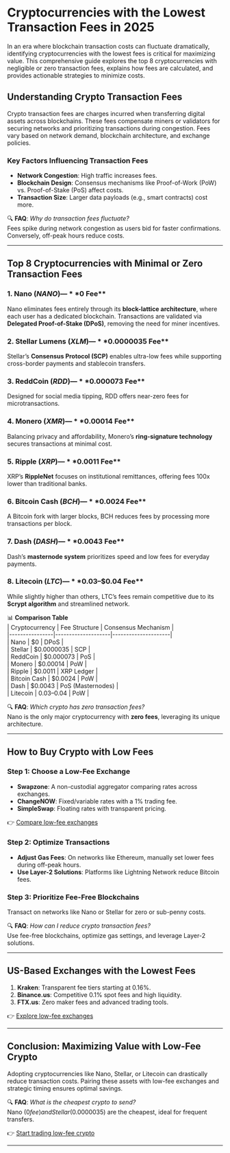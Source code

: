 # Cryptocurrencies with the Lowest Transaction Fees in 2025  

In an era where blockchain transaction costs can fluctuate dramatically, identifying cryptocurrencies with the lowest fees is critical for maximizing value. This comprehensive guide explores the top 8 cryptocurrencies with negligible or zero transaction fees, explains how fees are calculated, and provides actionable strategies to minimize costs.  

## Understanding Crypto Transaction Fees  

Crypto transaction fees are charges incurred when transferring digital assets across blockchains. These fees compensate miners or validators for securing networks and prioritizing transactions during congestion. Fees vary based on network demand, blockchain architecture, and exchange policies.  

### Key Factors Influencing Transaction Fees  
- **Network Congestion**: High traffic increases fees.  
- **Blockchain Design**: Consensus mechanisms like Proof-of-Work (PoW) vs. Proof-of-Stake (PoS) affect costs.  
- **Transaction Size**: Larger data payloads (e.g., smart contracts) cost more.  

🔍 **FAQ**: *Why do transaction fees fluctuate?*  
Fees spike during network congestion as users bid for faster confirmations. Conversely, off-peak hours reduce costs.  

---

## Top 8 Cryptocurrencies with Minimal or Zero Transaction Fees  

### 1. Nano ($NANO) — **$0 Fee**  
Nano eliminates fees entirely through its **block-lattice architecture**, where each user has a dedicated blockchain. Transactions are validated via **Delegated Proof-of-Stake (DPoS)**, removing the need for miner incentives.  

### 2. Stellar Lumens ($XLM) — **$0.0000035 Fee**  
Stellar’s **Consensus Protocol (SCP)** enables ultra-low fees while supporting cross-border payments and stablecoin transfers.  

### 3. ReddCoin ($RDD) — **$0.000073 Fee**  
Designed for social media tipping, RDD offers near-zero fees for microtransactions.  

### 4. Monero ($XMR) — **$0.00014 Fee**  
Balancing privacy and affordability, Monero’s **ring-signature technology** secures transactions at minimal cost.  

### 5. Ripple ($XRP) — **$0.0011 Fee**  
XRP’s **RippleNet** focuses on institutional remittances, offering fees 100x lower than traditional banks.  

### 6. Bitcoin Cash ($BCH) — **$0.0024 Fee**  
A Bitcoin fork with larger blocks, BCH reduces fees by processing more transactions per block.  

### 7. Dash ($DASH) — **$0.0043 Fee**  
Dash’s **masternode system** prioritizes speed and low fees for everyday payments.  

### 8. Litecoin ($LTC) — **$0.03–$0.04 Fee**  
While slightly higher than others, LTC’s fees remain competitive due to its **Scrypt algorithm** and streamlined network.  

📊 **Comparison Table**  
| Cryptocurrency | Fee Structure      | Consensus Mechanism |  
|----------------|--------------------|---------------------|  
| Nano           | $0                 | DPoS                |  
| Stellar        | $0.0000035         | SCP                 |  
| ReddCoin       | $0.000073          | PoS                 |  
| Monero         | $0.00014           | PoW                 |  
| Ripple         | $0.0011            | XRP Ledger          |  
| Bitcoin Cash   | $0.0024            | PoW                 |  
| Dash           | $0.0043            | PoS (Masternodes)   |  
| Litecoin       | $0.03–$0.04        | PoW                 |  

🔍 **FAQ**: *Which crypto has zero transaction fees?*  
Nano is the only major cryptocurrency with **zero fees**, leveraging its unique architecture.  

---

## How to Buy Crypto with Low Fees  

### Step 1: Choose a Low-Fee Exchange  
- **Swapzone**: A non-custodial aggregator comparing rates across exchanges.  
- **ChangeNOW**: Fixed/variable rates with a 1% trading fee.  
- **SimpleSwap**: Floating rates with transparent pricing.  

👉 [Compare low-fee exchanges](https://bit.ly/okx-bonus)  

### Step 2: Optimize Transactions  
- **Adjust Gas Fees**: On networks like Ethereum, manually set lower fees during off-peak hours.  
- **Use Layer-2 Solutions**: Platforms like Lightning Network reduce Bitcoin fees.  

### Step 3: Prioritize Fee-Free Blockchains  
Transact on networks like Nano or Stellar for zero or sub-penny costs.  

🔍 **FAQ**: *How can I reduce crypto transaction fees?*  
Use fee-free blockchains, optimize gas settings, and leverage Layer-2 solutions.  

---

## US-Based Exchanges with the Lowest Fees  

1. **Kraken**: Transparent fee tiers starting at 0.16%.  
2. **Binance.us**: Competitive 0.1% spot fees and high liquidity.  
3. **FTX.us**: Zero maker fees and advanced trading tools.  

👉 [Explore low-fee exchanges](https://bit.ly/okx-bonus)  

---

## Conclusion: Maximizing Value with Low-Fee Crypto  

Adopting cryptocurrencies like Nano, Stellar, or Litecoin can drastically reduce transaction costs. Pairing these assets with low-fee exchanges and strategic timing ensures optimal savings.  

🔍 **FAQ**: *What is the cheapest crypto to send?*  
Nano ($0 fee) and Stellar ($0.0000035) are the cheapest, ideal for frequent transfers.  

👉 [Start trading low-fee crypto](https://bit.ly/okx-bonus)  

---  
